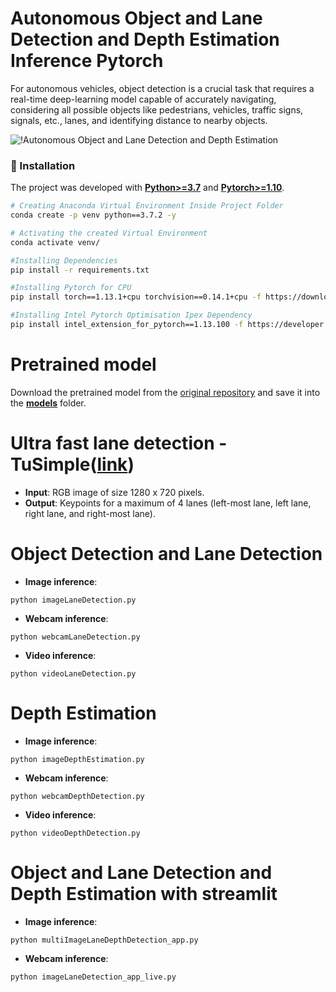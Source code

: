 # Autonomous Object and Lane Detection and Depth Estimation Inference Pytorch
For autonomous vehicles, object detection is a crucial task that requires a real-time deep-learning model capable of accurately navigating, considering all possible objects like pedestrians, vehicles, traffic signs, signals, etc., lanes, and identifying distance to nearby objects.​

![!Autonomous Object and Lane Detection and Depth Estimation](https://github.com/sudb97/intel-oneAPI/blob/cascadedepth/output2.jpg)


### 🍞 Installation
The project was developed with [**Python>=3.7**](https://www.python.org/downloads/) and [**Pytorch>=1.10**](https://pytorch.org/get-started/locally/).
```bash
# Creating Anaconda Virtual Environment Inside Project Folder
conda create -p venv python==3.7.2 -y

# Activating the created Virtual Environment
conda activate venv/

#Installing Dependencies
pip install -r requirements.txt

#Installing Pytorch for CPU
pip install torch==1.13.1+cpu torchvision==0.14.1+cpu -f https://download.pytorch.org/whl/torch_stable.html

#Installing Intel Pytorch Optimisation Ipex Dependency
pip install intel_extension_for_pytorch==1.13.100 -f https://developer.intel.com/ipex-whl-stable-cpu
```

# Pretrained model
Download the pretrained model from the [original repository](https://github.com/cfzd/Ultra-Fast-Lane-Detection) and save it into the **[models](https://github.com/ibaiGorordo/Ultrafast-Lane-Detection-Inference-Pytorch-/tree/main/models)** folder. 

# Ultra fast lane detection - TuSimple([link](https://github.com/cfzd/Ultra-Fast-Lane-Detection))

 * **Input**: RGB image of size 1280 x 720 pixels.
 * **Output**: Keypoints for a maximum of 4 lanes (left-most lane, left lane, right lane, and right-most lane).
 
# Object Detection and Lane Detection

 * **Image inference**:
 
 ```
 python imageLaneDetection.py 
 ```
 
  * **Webcam inference**:
 
 ```
 python webcamLaneDetection.py
 ```
 
  * **Video inference**:
 
 ```
 python videoLaneDetection.py
 ```
 # Depth Estimation

 * **Image inference**:
 
 ```
 python imageDepthEstimation.py 
 ```
 
  * **Webcam inference**:
 
 ```
 python webcamDepthDetection.py
 ```
 
  * **Video inference**:
 
 ```
 python videoDepthDetection.py
 ```

# Object and Lane Detection and Depth Estimation with streamlit

 * **Image inference**:
 
 ```
 python multiImageLaneDepthDetection_app.py
 ```
 
  * **Webcam inference**:
 
 ```
 python imageLaneDetection_app_live.py
 ```
 
